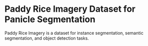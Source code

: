 # Paddy Rice Imagery Dataset for Panicle Segmentation

Paddy Rice Imagery is a dataset for instance segmentation, semantic segmentation, and object detection tasks.